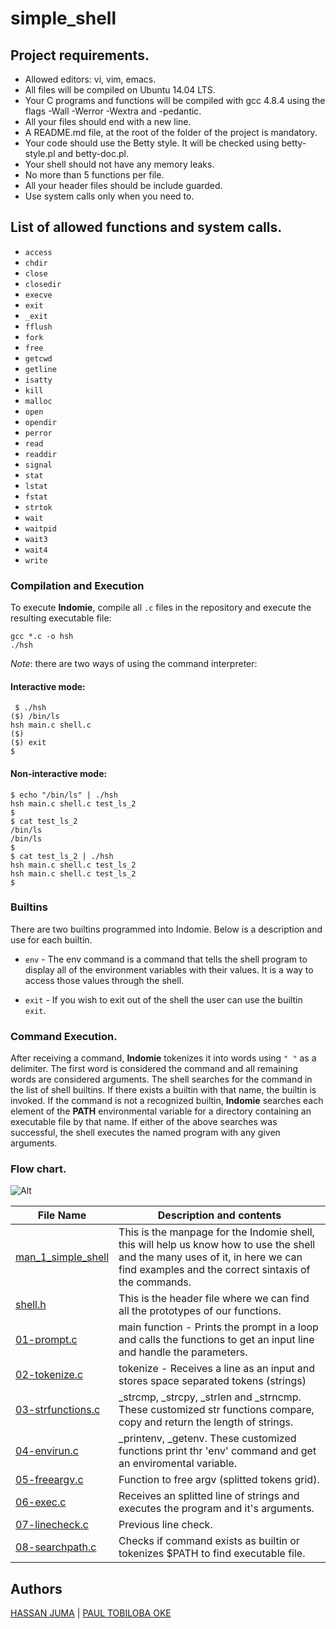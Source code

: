 # simple_shell

## Project requirements.

- Allowed editors: vi, vim, emacs.
- All files will be compiled on Ubuntu 14.04 LTS.
- Your C programs and functions will be compiled with gcc 4.8.4 using the flags -Wall -Werror -Wextra and -pedantic.
- All your files should end with a new line.
- A README.md file, at the root of the folder of the project is mandatory.
- Your code should use the Betty style. It will be checked using betty-style.pl and betty-doc.pl.
- Your shell should not have any memory leaks.
- No more than 5 functions per file.
- All your header files should be include guarded.
- Use system calls only when you need to.

## List of allowed functions and system calls.

- `access`
- `chdir`
- `close`
- `closedir`
- `execve`
- `exit`
- `_exit`
- `fflush`
- `fork`
- `free`
- `getcwd`
- `getline`
- `isatty`
- `kill`
- `malloc`
- `open`
- `opendir`
- `perror`
- `read`
- `readdir`
- `signal`
- `stat`
- `lstat`
- `fstat`
- `strtok`
- `wait`
- `waitpid`
- `wait3`
- `wait4`
- `write`

### Compilation and Execution

To execute **Indomie**, compile all `.c` files in the repository and execute the resulting executable file:

```
gcc *.c -o hsh
./hsh
```

_Note_: there are two ways of using the command interpreter:

#### Interactive mode:

```
 $ ./hsh
($) /bin/ls
hsh main.c shell.c
($)
($) exit
$
```

#### Non-interactive mode:

```
$ echo "/bin/ls" | ./hsh
hsh main.c shell.c test_ls_2
$
$ cat test_ls_2
/bin/ls
/bin/ls
$
$ cat test_ls_2 | ./hsh
hsh main.c shell.c test_ls_2
hsh main.c shell.c test_ls_2
$
```

### Builtins

There are two builtins programmed into Indomie. Below is a description and use for each builtin.

- `env` - The env command is a command that tells the shell program to display all of the environment variables with their values. It is a way to access those values through the shell.

- `exit` - If you wish to exit out of the shell the user can use the builtin `exit`.

### Command Execution.

After receiving a command, **Indomie** tokenizes it into words using `" "` as a delimiter. The first word is considered the command and all remaining words are considered arguments.
The shell searches for the command in the list of shell builtins. If there exists a builtin with that name, the builtin is invoked.
If the command is not a recognized builtin, **Indomie** searches each element of the **PATH** environmental variable for a directory containing an executable file by that name.
If either of the above searches was successful, the shell executes the named program with any given arguments.

### Flow chart.

![Alt](shell.svg)

| File Name                                | Description and contents                                                                                                                                                               |
| ---------------------------------------- | -------------------------------------------------------------------------------------------------------------------------------------------------------------------------------------- |
| [man_1_simple_shell](man_1_simple_shell) | This is the manpage for the Indomie shell, this will help us know how to use the shell and the many uses of it, in here we can find examples and the correct sintaxis of the commands. |
| [shell.h](shell.h)                       | This is the header file where we can find all the prototypes of our functions.                                                                                                         |
| [01-prompt.c](01-prompt.c)               | main function - Prints the prompt in a loop and calls the functions to get an input line and handle the parameters.                                                                    |
| [02-tokenize.c](02-tokenize.c)           | tokenize - Receives a line as an input and stores space separated tokens (strings)                                                                                                     |
| [03-strfunctions.c](03-strfunctions.c)   | \_strcmp, \_strcpy, \_strlen and \_strncmp. These customized str functions compare, copy and return the length of strings.                                                             |
| [04-envirun.c](04-envirun.c)             | \_printenv, \_getenv. These customized functions print thr 'env' command and get an enviromental variable.                                                                             |
| [05-freeargv.c](05-freeargv.c)           | Function to free argv (splitted tokens grid).                                                                                                                                          |
| [06-exec.c](06-exec.c)                   | Receives an splitted line of strings and executes the program and it's arguments.                                                                                                      |
| [07-linecheck.c](07-linecheck.c)         | Previous line check.                                                                                                                                                                   |
| [08-searchpath.c](08-searchpath.c)       | Checks if command exists as builtin or tokenizes $PATH to find executable file.                                                                                                        |

## Authors

[HASSAN JUMA](okothhassanjuma@gmail.com) |
[PAUL TOBILOBA OKE](https://linktr.ee/tobyCodes)
